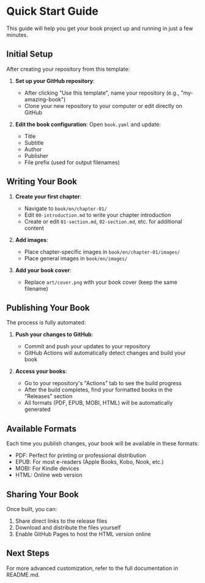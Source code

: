 # Quick Start Guide

This guide will help you get your book project up and running in just a few minutes.

## Initial Setup

After creating your repository from this template:

1. **Set up your GitHub repository**:
   - After clicking "Use this template", name your repository (e.g., "my-amazing-book")
   - Clone your new repository to your computer or edit directly on GitHub

2. **Edit the book configuration**:
   Open `book.yaml` and update:
   - Title
   - Subtitle
   - Author
   - Publisher
   - File prefix (used for output filenames)

## Writing Your Book

1. **Create your first chapter**:
   - Navigate to `book/en/chapter-01/`
   - Edit `00-introduction.md` to write your chapter introduction
   - Create or edit `01-section.md`, `02-section.md`, etc. for additional content

2. **Add images**:
   - Place chapter-specific images in `book/en/chapter-01/images/`
   - Place general images in `book/en/images/`

3. **Add your book cover**:
   - Replace `art/cover.png` with your book cover (keep the same filename)

## Publishing Your Book

The process is fully automated:

1. **Push your changes to GitHub**:
   - Commit and push your updates to your repository
   - GitHub Actions will automatically detect changes and build your book

2. **Access your books**:
   - Go to your repository's "Actions" tab to see the build progress
   - After the build completes, find your formatted books in the "Releases" section
   - All formats (PDF, EPUB, MOBI, HTML) will be automatically generated

## Available Formats

Each time you publish changes, your book will be available in these formats:

- PDF: Perfect for printing or professional distribution
- EPUB: For most e-readers (Apple Books, Kobo, Nook, etc.)
- MOBI: For Kindle devices
- HTML: Online web version

## Sharing Your Book

Once built, you can:

1. Share direct links to the release files
2. Download and distribute the files yourself
3. Enable GitHub Pages to host the HTML version online

## Next Steps

For more advanced customization, refer to the full documentation in README.md.
